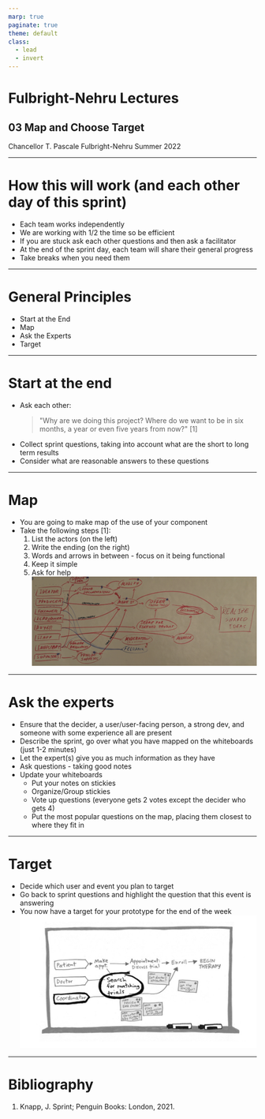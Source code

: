 ```yaml
---
marp: true
paginate: true
theme: default
class:
  - lead
  - invert
---
```


# Fulbright-Nehru Lectures
## 03 Map and Choose Target


Chancellor T. Pascale
Fulbright-Nehru
Summer 2022

-------------------------------

# How this will work (and each other day of this sprint)

- Each team works independently
- We are working with 1/2 the time so be efficient
- If you are stuck ask each other questions and then ask a facilitator
- At the end of the sprint day, each team will share their general progress
- Take breaks when you need them

<!-- Yet again don't worry we can do this we will end up with a design, we always can continue this -->
<!-- We are trying to get the best of the best so at certain points we may step in as the uber product owner and help out -->

-------------------------------
# General Principles

- Start at the End
- Map
- Ask the Experts
- Target

<!-- Pay attention to the steps of the process but if a specific detail doesn't work let's see if we can get around it -->

-------------------------------

# Start at the end

- Ask each other:
    > "Why are we doing this project? Where do we want to be in six months, a year or even five years from now?" [1]
- Collect sprint questions, taking into account what are the short to long term results
- Consider what are reasonable answers to these questions

<!-- Really focus in on where you want to be and not how you will get there -->
<!-- Don't think in the context of what you currently know, you will often find solutions outside of your current skills -->

-------------------------------

# Map

- You are going to make map of the use of your component
- Take the following steps [1]:
    1. List the actors (on the left)
    2. Write the ending (on the right)
    3. Words and arrows in between - focus on it being functional
    4. Keep it simple
    5. Ask for help
![bg right w: 574 h: 227](images/map.png)

<!-- Don't worry about how it looks, just what it conveys -->
<!-- Do your best to be neutral, but care about what you are doing -->

-------------------------------

# Ask the experts

- Ensure that the decider, a user/user-facing person, a strong dev, and someone with some experience all are present
- Describe the sprint, go over what you have mapped on the whiteboards (just 1-2 minutes)
- Let the expert(s) give you as much information as they have
- Ask questions - taking good notes
- Update your whiteboards
  - Put your notes on stickies
  - Organize/Group stickies 
  - Vote up questions (everyone gets 2 votes except the decider who gets 4)
  - Put the most popular questions on the map, placing them closest to where they fit in

<!-- We may go round robin and ask other team's members to help out -->
<!-- Don't be afraid to ask questions -->

-------------------------------

# Target

- Decide which user and event you plan to target
- Go back to sprint questions and highlight the question that this event is answering
- You now have a target for your prototype for the end of the week
![w:790 h:393](images/target.png)

<!-- The goal here is to take your big hairy overall goal and narrow it down to a major step to it -->
<!-- Remember the end of this week you will have a prototype not a finished design -->
<!-- And at the end of 3 weeks you will have made progress and created a foundation, not an MVP or finished product -->

-------------------------------

# Bibliography

1. Knapp, J. Sprint; Penguin Books: London, 2021. 